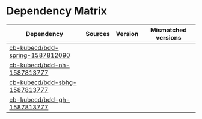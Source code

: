 # Dependency Matrix

Dependency | Sources | Version | Mismatched versions
---------- | ------- | ------- | -------------------
[cb-kubecd/bdd-spring-1587812090](https://github.com/cb-kubecd/bdd-spring-1587812090.git) |  | []() | 
[cb-kubecd/bdd-nh-1587813777](https://github.com/cb-kubecd/bdd-nh-1587813777.git) |  | []() | 
[cb-kubecd/bdd-sbhg-1587813777](https://github.com/cb-kubecd/bdd-sbhg-1587813777.git) |  | []() | 
[cb-kubecd/bdd-gh-1587813777](https://github.com/cb-kubecd/bdd-gh-1587813777.git) |  | []() | 
